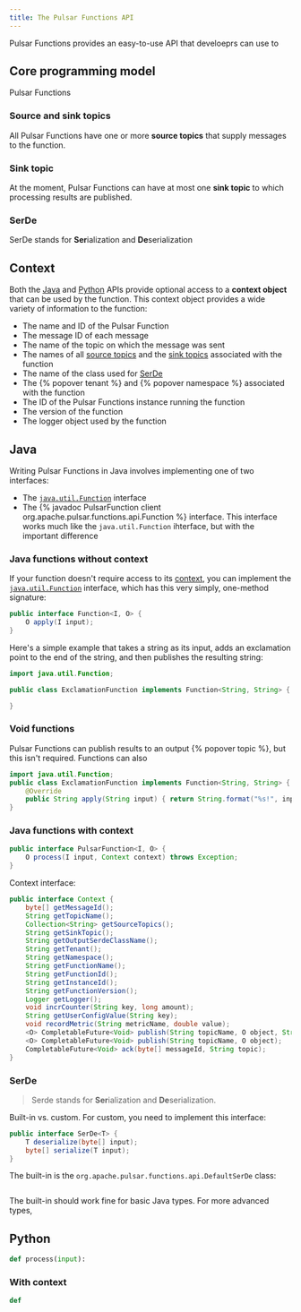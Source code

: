 ```yaml
---
title: The Pulsar Functions API
---
```


Pulsar Functions provides an easy-to-use API that develoeprs can use to 

## Core programming model

Pulsar Functions

### Source and sink topics

All Pulsar Functions have one or more **source topics** that supply messages to the function.

### Sink topic

At the moment, Pulsar Functions can have at most one **sink topic** to which processing results are published.

### SerDe

SerDe stands for **Ser**ialization and **De**serialization

## Context

Both the [Java](#java-functions-with-context) and [Python](#python-functions-with-context) APIs provide optional access to a **context object** that can be used by the function. This context object provides a wide variety of information to the function:

* The name and ID of the Pulsar Function
* The message ID of each message
* The name of the topic on which the message was sent
* The names of all [source topics](#source-topics) and the [sink topics](#sink-topic) associated with the function
* The name of the class used for [SerDe](#serde)
* The {% popover tenant %} and {% popover namespace %} associated with the function
* The ID of the Pulsar Functions instance running the function
* The version of the function
* The logger object used by the function

## Java

Writing Pulsar Functions in Java involves implementing one of two interfaces:

* The [`java.util.Function`](https://docs.oracle.com/javase/8/docs/api/java/util/function/Function.html) interface
* The {% javadoc PulsarFunction client org.apache.pulsar.functions.api.Function %} interface. This interface works much like the `java.util.Function` ihterface, but with the important difference

### Java functions without context

If your function doesn't require access to its [context](#context), you can implement the [`java.util.Function`](https://docs.oracle.com/javase/8/docs/api/java/util/function/Function.html) interface, which has this very simply, one-method signature:

```java
public interface Function<I, O> {
    O apply(I input);
}
```

Here's a simple example that takes a string as its input, adds an exclamation point to the end of the string, and then publishes the resulting string:

```java
import java.util.Function;

public class ExclamationFunction implements Function<String, String> {

}
```

### Void functions

Pulsar Functions can publish results to an output {% popover topic %}, but this isn't required. Functions can also 



```java
import java.util.Function;
public class ExclamationFunction implements Function<String, String> {
    @Override
    public String apply(String input) { return String.format("%s!", input); }
}
```

### Java functions with context

```java
public interface PulsarFunction<I, O> {
    O process(I input, Context context) throws Exception;
}
```

Context interface:

```java
public interface Context {
    byte[] getMessageId();
    String getTopicName();
    Collection<String> getSourceTopics();
    String getSinkTopic();
    String getOutputSerdeClassName();
    String getTenant();
    String getNamespace();
    String getFunctionName();
    String getFunctionId();
    String getInstanceId();
    String getFunctionVersion();
    Logger getLogger();
    void incrCounter(String key, long amount);
    String getUserConfigValue(String key);
    void recordMetric(String metricName, double value);
    <O> CompletableFuture<Void> publish(String topicName, O object, String serDeClassName);
    <O> CompletableFuture<Void> publish(String topicName, O object);
    CompletableFuture<Void> ack(byte[] messageId, String topic);
}
```

### SerDe

> Serde stands for **Ser**ialization and **De**serialization.

Built-in vs. custom. For custom, you need to implement this interface:

```java
public interface SerDe<T> {
    T deserialize(byte[] input);
    byte[] serialize(T input);
}
```

The built-in is the `org.apache.pulsar.functions.api.DefaultSerDe` class:

```java

```

The built-in should work fine for basic Java types. For more advanced types,


## Python

```python
def process(input):
```

### With context

```python
def 
```